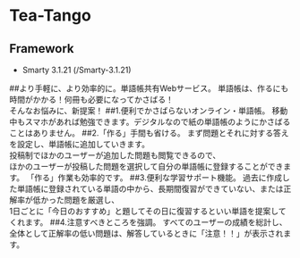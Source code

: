 # Tea-Tango

## Framework

* Smarty 3.1.21 (/Smarty-3.1.21)

##より手軽に、より効率的に。単語帳共有Webサービス。
単語帳は、作るにも時間がかかる！何冊も必要になってかさばる！<br />
そんなお悩みに、新提案！
##1.便利でかさばらないオンライン・単語帳。
移動中もスマホがあれば勉強できます。デジタルなので紙の単語帳のようにかさばることはありません。
##2.「作る」手間も省ける。
まず問題とそれに対する答えを設定し、単語帳に追加していきます。<br />
投稿制でほかのユーザーが追加した問題も閲覧できるので、<br />ほかのユーザーが投稿した問題を選択して自分の単語帳に登録することができます。
「作る」作業も効率的です。
##3.便利な学習サポート機能。
過去に作成した単語帳に登録されている単語の中から、長期間復習ができていない、または正解率が低かった問題を厳選し、<br />1日ごとに「今日のおすすめ」と題してその日に復習するといい単語を提案してくれます。
##4.注意すべきところを強調。
すべてのユーザーの成績を総計し、全体として正解率の低い問題は、解答しているときに「注意！！」が表示されます。
